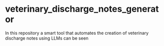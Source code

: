 # veterinary_discharge_notes_generator
In this repository a smart tool that automates the creation of veterinary discharge notes using LLMs can be seen
